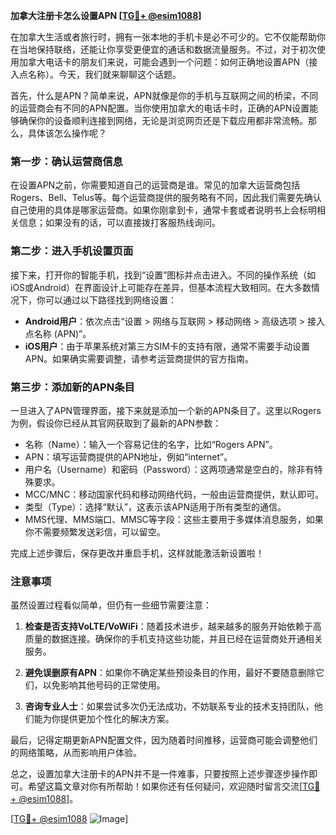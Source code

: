 **加拿大注册卡怎么设置APN [[TG💪+ @esim1088](https://t.me/s/esim1088)]**

在加拿大生活或者旅行时，拥有一张本地的手机卡是必不可少的。它不仅能帮助你在当地保持联络，还能让你享受更便宜的通话和数据流量服务。不过，对于初次使用加拿大电话卡的朋友们来说，可能会遇到一个问题：如何正确地设置APN（接入点名称）。今天，我们就来聊聊这个话题。

首先，什么是APN？简单来说，APN就像是你的手机与互联网之间的桥梁，不同的运营商会有不同的APN配置。当你使用加拿大的电话卡时，正确的APN设置能够确保你的设备顺利连接到网络，无论是浏览网页还是下载应用都非常流畅。那么，具体该怎么操作呢？

### 第一步：确认运营商信息

在设置APN之前，你需要知道自己的运营商是谁。常见的加拿大运营商包括Rogers、Bell、Telus等。每个运营商提供的服务略有不同，因此我们需要先确认自己使用的具体是哪家运营商。如果你刚拿到卡，通常卡套或者说明书上会标明相关信息；如果没有的话，可以直接拨打客服热线询问。

### 第二步：进入手机设置页面

接下来，打开你的智能手机，找到“设置”图标并点击进入。不同的操作系统（如iOS或Android）在界面设计上可能存在差异，但基本流程大致相同。在大多数情况下，你可以通过以下路径找到网络设置：

- **Android用户**：依次点击“设置 > 网络与互联网 > 移动网络 > 高级选项 > 接入点名称 (APN)”。
- **iOS用户**：由于苹果系统对第三方SIM卡的支持有限，通常不需要手动设置APN。如果确实需要调整，请参考运营商提供的官方指南。

### 第三步：添加新的APN条目

一旦进入了APN管理界面，接下来就是添加一个新的APN条目了。这里以Rogers为例，假设你已经从其官网获取到了最新的APN参数：

- 名称（Name）：输入一个容易记住的名字，比如“Rogers APN”。
- APN：填写运营商提供的APN地址，例如“internet”。
- 用户名（Username）和密码（Password）：这两项通常是空白的，除非有特殊要求。
- MCC/MNC：移动国家代码和移动网络代码，一般由运营商提供，默认即可。
- 类型（Type）：选择“默认”，这表示该APN适用于所有类型的通信。
- MMS代理、MMS端口、MMSC等字段：这些主要用于多媒体消息服务，如果你不需要频繁发送彩信，可以留空。

完成上述步骤后，保存更改并重启手机，这样就能激活新设置啦！

### 注意事项

虽然设置过程看似简单，但仍有一些细节需要注意：

1. **检查是否支持VoLTE/VoWiFi**：随着技术进步，越来越多的服务开始依赖于高质量的数据连接。确保你的手机支持这些功能，并且已经在运营商处开通相关服务。
   
2. **避免误删原有APN**：如果你不确定某些预设条目的作用，最好不要随意删除它们，以免影响其他号码的正常使用。

3. **咨询专业人士**：如果尝试多次仍无法成功，不妨联系专业的技术支持团队，他们能为你提供更加个性化的解决方案。

最后，记得定期更新APN配置文件，因为随着时间推移，运营商可能会调整他们的网络策略，从而影响用户体验。

总之，设置加拿大注册卡的APN并不是一件难事，只要按照上述步骤逐步操作即可。希望这篇文章对你有所帮助！如果你还有任何疑问，欢迎随时留言交流[[TG💪+ @esim1088](https://t.me/s/esim1088)]。

[[TG💪+ @esim1088](https://t.me/s/esim1088) ![Image](https://i.postimg.cc/4NQfJmqS/Snipaste-2025-05-13-00-14-12.png)]